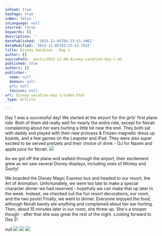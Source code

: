 ```yaml
---
inFeed: true
hasPage: true
inNav: false
inLanguage: null
starred: false
keywords: []
description: ''
datePublished: '2015-12-05T03:13:51.346Z'
dateModified: '2015-12-05T03:13:33.782Z'
title: Disney Vacation - Day 1
author: []
sourcePath: _posts/2015-12-04-disney-vacation-day-1.md
published: true
authors: []
publisher:
  name: null
  domain: null
  url: null
  favicon: null
url: disney-vacation-day-1/index.html
_type: Article

---
```

Day 1 was a successful day! We started at the airport for the girls' first plane ride. Both of them did really well for nearly the entire ride, except for Norah complaining about her ears hurting a little bit near the end. They both sat with daddy and played with their new princess & Frozen magnetic dress up boards, and a few games on the Leapster and iPad. They were also super excited to be served pretzels and their choice of drink - OJ for Naomi and apple juice for Norah.
![](https://the-grid-user-content.s3-us-west-2.amazonaws.com/5eb7e3fd-6882-4a94-98de-e344c864d85b.jpg)

As we got off the plane and walked through the airport, their excitement grew as we saw several Disney displays, including ones of Mickey and Goofy!

We boarded the Disney Magic Express bus and headed to our resort, the Art of Animation. Unfortunately, we were too late to make a special character dinner we had reserved - hopefully we can make that up later in the week. Instead, we checked out the fun resort decorations, our room, and the two pools! Finally, we went to dinner. Everyone enjoyed the food, although Norah barely ate anything and complained about her ear hurting. Then, about 15 minutes later in our room, she threw up. She's a trooper though - after that she was great the rest of the night. Looking forward to Day 2!

null
![](https://the-grid-user-content.s3-us-west-2.amazonaws.com/8386e3ec-32ce-4835-ad13-a199f6906cad.jpg)
![](https://the-grid-user-content.s3-us-west-2.amazonaws.com/1884e378-7b84-4b67-b517-623d47c92847.jpg)
![](https://the-grid-user-content.s3-us-west-2.amazonaws.com/44875ad1-8927-4f67-b899-6ff1cb3ddeac.jpg)
